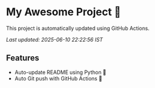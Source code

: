 # My Awesome Project 🚀

This project is automatically updated using GitHub Actions.

_Last updated: 2025-06-10 22:22:56 IST_

## Features
- Auto-update README using Python 🐍
- Auto Git push with GitHub Actions 🤖
